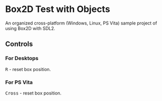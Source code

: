 # Box2D Test with Objects
An organized cross-platform (Windows, Linux, PS Vita) sample project of using Box2D with SDL2.

## Controls
### For Desktops
<kbd>R</kbd> - reset box position.

### For PS Vita
<kbd>Cross</kbd> - reset box position.
